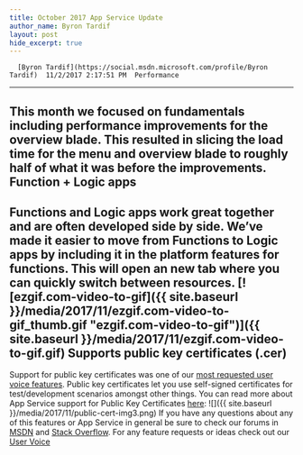 ```yaml
---
title: October 2017 App Service Update
author_name: Byron Tardif
layout: post
hide_excerpt: true
---
```

      [Byron Tardif](https://social.msdn.microsoft.com/profile/Byron Tardif)  11/2/2017 2:17:51 PM  Performance
-----------

 This month we focused on fundamentals including performance improvements for the overview blade. This resulted in slicing the load time for the menu and overview blade to roughly half of what it was before the improvements. Function + Logic apps
---------------------

 Functions and Logic apps work great together and are often developed side by side. We’ve made it easier to move from Functions to Logic apps by including it in the platform features for functions. This will open an new tab where you can quickly switch between resources. [![ezgif.com-video-to-gif]({{ site.baseurl }}/media/2017/11/ezgif.com-video-to-gif_thumb.gif "ezgif.com-video-to-gif")]({{ site.baseurl }}/media/2017/11/ezgif.com-video-to-gif.gif) Supports public key certificates (.cer)
---------------------------------------

 Support for public key certificates was one of our [most requested user voice features](https://feedback.azure.com/forums/169385-web-apps/suggestions/8229000-add-support-for-uploading-cer-files-for-certifica). Public key certificates let you use self-signed certificates for test/development scenarios amongst other things. You can read more about App Service support for Public Key Certificates [here](https://blogs.msdn.microsoft.com/appserviceteam/2017/11/01/app-service-certificates-now-supports-public-certificates-cer/): ![]({{ site.baseurl }}/media/2017/11/public-cert-img3.png) If you have any questions about any of this features or App Service in general be sure to check our forums in [MSDN](https://social.msdn.microsoft.com/Forums/en-US/home?forum=windowsazurewebsitespreview) and [Stack Overflow](https://stackoverflow.com/questions/tagged/azure-web-sites). For any feature requests or ideas check out our [User Voice](https://feedback.azure.com/forums/169385-web-apps-formerly-websites)     